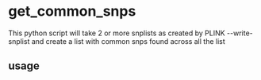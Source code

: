 # get_common_snps
This python script will take 2 or more snplists as created by PLINK --write-snplist and create a list with common snps found across all the list
## usage
